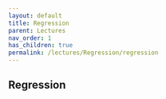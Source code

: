```yaml
---
layout: default
title: Regression
parent: Lectures
nav_order: 1
has_children: true
permalink: /lectures/Regression/regression
---
```


## Regression

